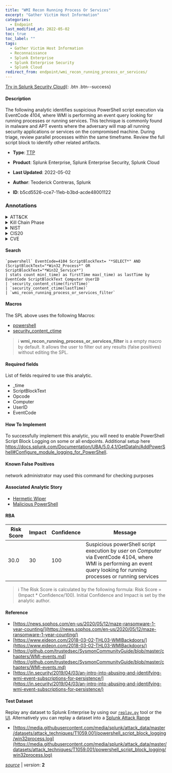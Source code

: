 ```yaml
---
title: "WMI Recon Running Process Or Services"
excerpt: "Gather Victim Host Information"
categories:
  - Endpoint
last_modified_at: 2022-05-02
toc: true
toc_label: ""
tags:
  - Gather Victim Host Information
  - Reconnaissance
  - Splunk Enterprise
  - Splunk Enterprise Security
  - Splunk Cloud
redirect_from: endpoint/wmi_recon_running_process_or_services/
---
```




[Try in Splunk Security Cloud](https://www.splunk.com/en_us/cyber-security.html){: .btn .btn--success}

#### Description

The following analytic identifies suspicious PowerShell script execution via EventCode 4104, where WMI is performing an event query looking for running processes or running services. This technique is commonly found in malware and APT events where the adversary will map all running security applications or services on the compromised machine. During triage, review parallel processes within the same timeframe. Review the full script block to identify other related artifacts.

- **Type**: [TTP](https://github.com/splunk/security_content/wiki/Detection-Analytic-Types)
- **Product**: Splunk Enterprise, Splunk Enterprise Security, Splunk Cloud

- **Last Updated**: 2022-05-02
- **Author**: Teoderick Contreras, Splunk
- **ID**: b5cd5526-cce7-11eb-b3bd-acde48001122

### Annotations
<details>
  <summary>ATT&CK</summary>

<div markdown="1">

#### [ATT&CK](https://attack.mitre.org/)

| ID          | Technique   | Tactic         |
| ----------- | ----------- |--------------- |
| [T1592](https://attack.mitre.org/techniques/T1592/) | Gather Victim Host Information | Reconnaissance |

</div>
</details>


<details>
  <summary>Kill Chain Phase</summary>

<div markdown="1">

* Reconnaissance


</div>
</details>


<details>
  <summary>NIST</summary>

<div markdown="1">



</div>
</details>

<details>
  <summary>CIS20</summary>

<div markdown="1">



</div>
</details>

<details>
  <summary>CVE</summary>

<div markdown="1">


</div>
</details>


#### Search

```
`powershell` EventCode=4104 ScriptBlockText= "*SELECT*" AND (ScriptBlockText="*Win32_Process*" OR ScriptBlockText="*Win32_Service*") 
| stats count min(_time) as firstTime max(_time) as lastTime by EventCode ScriptBlockText Computer UserID 
| `security_content_ctime(firstTime)` 
| `security_content_ctime(lastTime)` 
| `wmi_recon_running_process_or_services_filter`
```

#### Macros
The SPL above uses the following Macros:
* [powershell](https://github.com/splunk/security_content/blob/develop/macros/powershell.yml)
* [security_content_ctime](https://github.com/splunk/security_content/blob/develop/macros/security_content_ctime.yml)

> :information_source:
> **wmi_recon_running_process_or_services_filter** is a empty macro by default. It allows the user to filter out any results (false positives) without editing the SPL.



#### Required fields
List of fields required to use this analytic.
* _time
* ScriptBlockText
* Opcode
* Computer
* UserID
* EventCode



#### How To Implement
To successfully implement this analytic, you will need to enable PowerShell Script Block Logging on some or all endpoints. Additional setup here https://docs.splunk.com/Documentation/UBA/5.0.4.1/GetDataIn/AddPowerShell#Configure_module_logging_for_PowerShell.
#### Known False Positives
network administrator may used this command for checking purposes

#### Associated Analytic Story
* [Hermetic Wiper](/stories/hermetic_wiper)
* [Malicious PowerShell](/stories/malicious_powershell)




#### RBA

| Risk Score  | Impact      | Confidence   | Message      |
| ----------- | ----------- |--------------|--------------|
| 30.0 | 30 | 100 | Suspicious powerShell script execution by $user$ on $Computer$ via EventCode 4104, where WMI is performing an event query looking for running processes or running services |


> :information_source:
> The Risk Score is calculated by the following formula: Risk Score = (Impact * Confidence/100). Initial Confidence and Impact is set by the analytic author.


#### Reference

* [https://news.sophos.com/en-us/2020/05/12/maze-ransomware-1-year-counting/](https://news.sophos.com/en-us/2020/05/12/maze-ransomware-1-year-counting/)
* [https://www.eideon.com/2018-03-02-THL03-WMIBackdoors/](https://www.eideon.com/2018-03-02-THL03-WMIBackdoors/)
* [https://github.com/trustedsec/SysmonCommunityGuide/blob/master/chapters/WMI-events.md](https://github.com/trustedsec/SysmonCommunityGuide/blob/master/chapters/WMI-events.md)
* [https://in.security/2019/04/03/an-intro-into-abusing-and-identifying-wmi-event-subscriptions-for-persistence/](https://in.security/2019/04/03/an-intro-into-abusing-and-identifying-wmi-event-subscriptions-for-persistence/)



#### Test Dataset
Replay any dataset to Splunk Enterprise by using our [`replay.py`](https://github.com/splunk/attack_data#using-replaypy) tool or the [UI](https://github.com/splunk/attack_data#using-ui).
Alternatively you can replay a dataset into a [Splunk Attack Range](https://github.com/splunk/attack_range#replay-dumps-into-attack-range-splunk-server)

* [https://media.githubusercontent.com/media/splunk/attack_data/master/datasets/attack_techniques/T1059.001/powershell_script_block_logging/win32process.log](https://media.githubusercontent.com/media/splunk/attack_data/master/datasets/attack_techniques/T1059.001/powershell_script_block_logging/win32process.log)



[*source*](https://github.com/splunk/security_content/tree/develop/detections/endpoint/wmi_recon_running_process_or_services.yml) \| *version*: **2**